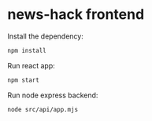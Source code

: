 # news-hack frontend

Install the dependency:<br>
  ``` sh
  npm install
  ```

Run react app:<br>
  ``` sh
  npm start
  ```

Run node express backend:<br>
  ``` sh
  node src/api/app.mjs
  ```